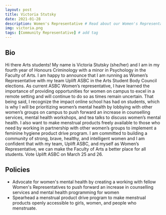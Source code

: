 ```yaml
---
layout: post
title: Victoria Stutsky
date: 2021-01-28
description: Women's Representative # Read about our Women's Representative and her policies
img: victoria.png 
tags: [Community Representative] # add tag
---
```

## Bio
Hi there Arts students! My name is Victoria Stutsky (she/her) and I am in my fourth year of Honours Criminology with a minor in Psychology in the Faculty of Arts. I am happy to announce that I am running as Women’s Representative with my team Uplift ASBC in the Arts Student Body Council elections. 
As current ASBC Women’s representative, I have learned the importance of providing opportunities for women on campus to excel in a remote setting and will continue to do so as times remain uncertain. That being said, I recognize the impact online school has had on students, which is why I will be prioritizing women’s mental health by lobbying with other women’s groups on campus to push forward an increase in counselling services, mental health workshops, and tea talks to discuss women’s mental health. I also want to make menstrual products freely available to those who need by working in partnership with other women’s groups to implement a feminine hygiene product drive program. 
I am committed to building a community of strong, brave, healthy, and intelligent women and I am confident that with my team, Uplift ASBC, and myself as Women’s Representative, we can make the Faculty of Arts a better place for all students. Vote Uplift ASBC on March 25 and 26.

## Policies
- Advocate for women's mental health by creating a working with fellow Women's Representatives to push forward an increase in counselling services and mental health programming for women
- Spearhead a menstrual product drive program to make menstrual products openly accessible to girls, women, and people who menstruate.


